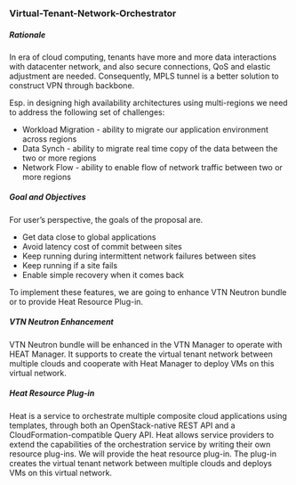 ### Virtual-Tenant-Network-Orchestrator

##### Rationale
In era of cloud computing, tenants have more and more data interactions with datacenter network, and also secure connections, QoS and elastic adjustment are needed. Consequently, MPLS tunnel is a better solution to construct VPN through backbone.

Esp. in designing high availability architectures using multi-regions we need to address the following set of challenges:

- Workload Migration - ability to migrate our application environment across regions
- Data Synch - ability to migrate real time copy of the data between the two or more regions
- Network Flow - ability to enable flow of network traffic between two or more regions

##### Goal and Objectives
For user’s perspective, the goals of the proposal are.
- Get data close to global applications
- Avoid latency cost of commit between sites
- Keep running during intermittent network failures between sites
- Keep running if a site fails
- Enable simple recovery when it comes back

To implement these features, we are going to enhance VTN Neutron bundle or to provide Heat Resource Plug-in.

##### VTN Neutron Enhancement
VTN Neutron bundle will be enhanced in the VTN Manager to operate with HEAT Manager. It supports to create the virtual tenant network between multiple clouds and cooperate with Heat Manager to deploy VMs on this virtual network.

##### Heat Resource Plug-in
Heat is a service to orchestrate multiple composite cloud applications using templates, through both an OpenStack-native REST API and a CloudFormation-compatible Query API. Heat allows service providers to extend the capabilities of the orchestration service by writing their own resource plug-ins. We will provide the heat resource plug-in. The plug-in creates the virtual tenant network between multiple clouds and deploys VMs on this virtual network.


